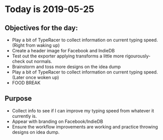 # Today is 2019-05-25

## Objectives for the day:

- Play a bit of TypeRacer to collect information on current typing speed. (Right from waking up)
- Create a header image for Facebook and IndieDB
- Test out the exporter applying transforms a little more rigourously- check out normals.
- Brainstorm and toss more designs on the idea dump
- Play a bit of TypeRacer to collect information on current typing speed. (Later once woken up)
- FOOD BREAK

## Purpose

- Collect info to see if I can improve my typing speed from whatever it currently is.
- Appear with branding on Facebook/IndieDB
- Ensure the workflow improvements are working and practice throwing designs on idea dump.
